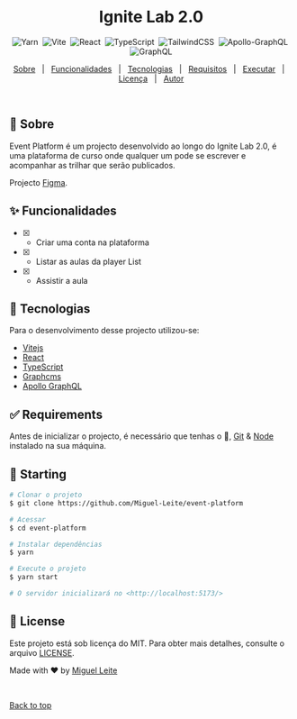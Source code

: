 <div align="center" id="top"> 
  <!-- <img src="./.github/app.gif" alt="Ignite 2.0" /> -->

  &#xa0;

  <!-- <a href="https://heat.netlify.app">Demo</a> -->
</div>

<h1 align="center">Ignite Lab 2.0</h1>


<span align="center">
  
![Yarn](https://img.shields.io/badge/yarn-%232C8EBB.svg?style=for-the-badge&logo=yarn&logoColor=white)&nbsp;
![Vite](https://img.shields.io/badge/vite-%23646CFF.svg?style=for-the-badge&logo=vite&logoColor=white)&nbsp;
![React](https://img.shields.io/badge/react-%2320232a.svg?style=for-the-badge&logo=react&logoColor=%2361DAFB)&nbsp;
![TypeScript](https://img.shields.io/badge/typescript-%23007ACC.svg?style=for-the-badge&logo=typescript&logoColor=white)&nbsp;
![TailwindCSS](https://img.shields.io/badge/tailwindcss-%2338B2AC.svg?style=for-the-badge&logo=tailwind-css&logoColor=white)&nbsp;
![Apollo-GraphQL](https://img.shields.io/badge/-ApolloGraphQL-311C87?style=for-the-badge&logo=apollo-graphql)&nbsp;
![GraphQL](https://img.shields.io/badge/-GraphQL-E10098?style=for-the-badge&logo=graphql&logoColor=white)

</span>

<!-- Status -->

<!-- <h4 align="center"> 
	🚧  Heat 🚀 Under construction...  🚧
</h4> 

<hr> -->

<p align="center">
  <a href="#dart-about">Sobre</a> &#xa0; | &#xa0; 
  <a href="#sparkles-features">Funcionalidades</a> &#xa0; | &#xa0;
  <a href="#rocket-technologies">Tecnologias</a> &#xa0; | &#xa0;
  <a href="#white_check_mark-requirements">Requisitos</a> &#xa0; | &#xa0;
  <a href="#checkered_flag-starting">Executar</a> &#xa0; | &#xa0;
  <a href="#memo-license">Licença</a> &#xa0; | &#xa0;
  <a href="https://github.com/{{YOUR_GITHUB_USERNAME}}" target="_blank">Autor</a>
</p>

<br>

## :dart: Sobre ##

Event Platform é um projecto desenvolvido ao longo do Ignite Lab 2.0, é uma plataforma de curso onde qualquer um pode se escrever e acompanhar as trilhar que serão publicados.

Projecto [Figma](https://www.figma.com/file/K91oNsDXEhmj6YMsyn5Tj2/Plataforma-de-Evento---Ignite-Lab-(Community)?node-id=0%3A1&t=ih7isV0FaGvSSzOD-0).


## :sparkles: Funcionalidades ##

- [x] - Criar uma conta na plataforma
- [x] - Listar as aulas da player List
- [x] - Assistir a aula

## :rocket: Tecnologias ##

Para o desenvolvimento desse projecto utilizou-se:

- [Vitejs](https://vitejs.dev/)
- [React](https://pt-br.reactjs.org/)
- [TypeScript](https://www.typescriptlang.org/)
- [Graphcms](https://hygraph.com/)
- [Apollo GraphQL](https://www.apollographql.com/)

## :white_check_mark: Requirements ##

Antes de inicializar o projecto, é necessário que tenhas o :checkered_flag:, [Git](https://git-scm.com) & [Node](https://nodejs.org/en/) instalado na sua máquina.

## :checkered_flag: Starting ## 

```bash
# Clonar o projeto
$ git clone https://github.com/Miguel-Leite/event-platform

# Acessar
$ cd event-platform

# Instalar dependências
$ yarn

# Execute o projeto
$ yarn start

# O servidor inicializará no <http://localhost:5173/>
```

## :memo: License ##

Este projeto está sob licença do MIT. Para obter mais detalhes, consulte o arquivo [LICENSE](LICENSE.md).


Made with :heart: by <a href="https://github.com/Miguel-Leite" target="_blank">Miguel Leite</a>

&#xa0;

<a href="#top">Back to top</a>

